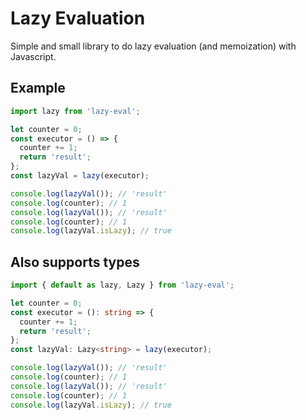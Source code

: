 # Lazy Evaluation

Simple and small library to do lazy evaluation (and memoization) with Javascript.

## Example

```javascript
import lazy from 'lazy-eval';

let counter = 0;
const executor = () => {
  counter += 1;
  return 'result';
};
const lazyVal = lazy(executor);

console.log(lazyVal()); // 'result'
console.log(counter); // 1
console.log(lazyVal()); // 'result'
console.log(counter); // 1
console.log(lazyVal.isLazy); // true
```

## Also supports types

```typescript
import { default as lazy, Lazy } from 'lazy-eval';

let counter = 0;
const executor = (): string => {
  counter += 1;
  return 'result';
};
const lazyVal: Lazy<string> = lazy(executor);

console.log(lazyVal()); // 'result'
console.log(counter); // 1
console.log(lazyVal()); // 'result'
console.log(counter); // 1
console.log(lazyVal.isLazy); // true
```
